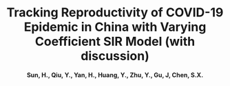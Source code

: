 ---
title: "Tracking Reproductivity of COVID-19 Epidemic in China with Varying Coefficient SIR Model (with discussion)"
collection: publications
# permalink: /publication/2020_JDS
author: <strong>Sun, H.<strong>, Qiu, Y., Yan, H., Huang, Y., Zhu, Y., Gu, J, Chen, S.X.
conf: 'Journal of Data Science'
year: 2020
codeurl: https://github.com/sun-haoxuan/vSIR
paperurl: /publications/papers/2020_JDS.pdf
additional: true
---
